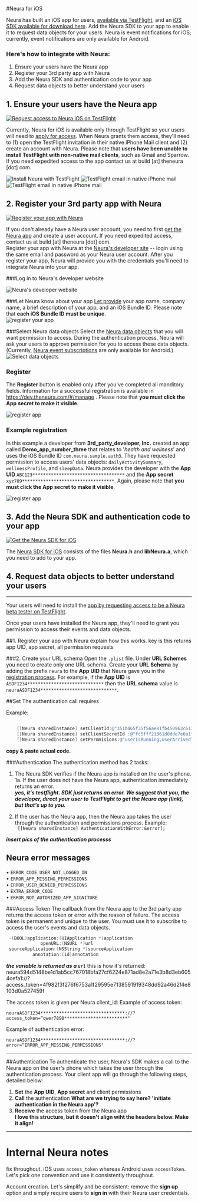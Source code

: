 
#Neura for iOS

Neura has built an iOS app for users, [available via TestFlight](https://github.com/NeuraLabs/Neura_documentation/blob/master/text/SDK_iOS.md#1-ensure-your-users-have-the-neura-app), and an [iOS SDK
available for download here](https://github.com/NeuraLabs/neura_ios_sdk/tree/master/SampleProject/NeuraAuthSampleApp/lib).  Add the Neura SDK to your app to enable it to request data objects for your users.  Neura is event notifications for iOS; currently, event notifications are only available for Android. 

### Here's how to integrate with Neura:  
  1. Ensure your users have the Neura app  
  2. Register your 3rd party app with Neura  
  3. Add the Neura SDK and authentication code to your app  
  4. Request data objects to better understand your users  

##  1. Ensure your users have the Neura app  
[![Request access to Neura iOS on TestFlight](https://github.com/NeuraLabs/Neura_documentation/blob/master/resources/buttonRequestAccessiOS.png)](https://theneura.prefinery.com/betas/4631/testers/new?display=inline&version=2)

Currently, Neura for iOS is available only through TestFlight so your users will need to [apply for access](https://theneura.prefinery.com/betas/4631/testers/new?display=inline&version=2).  When Neura grants them access, they'll need to (1) open the TestFlight invitation in their native iPhone Mail client and (2) create an account with Neura.  Please note that **users have been unable to install TestFlight with non-native mail clients**, such as Gmail and Sparrow.  If you need expedited access to the app contact us at build [at] theneura [dot] com.
    
![Install Neura with TestFlight](https://github.com/NeuraLabs/Neura_documentation/blob/master/resources/HowToGetNeuraAppiOSFramed.png) ![TestFlight email in native iPhone mail](https://github.com/NeuraLabs/Neura_documentation/blob/master/resources/TestFlightIniPhoneMailFramed.png) ![TestFlight email in native iPhone mail](https://github.com/NeuraLabs/Neura_documentation/blob/master/resources/CreateNeuraAccountFramed.png)  

##  2. Register your 3rd party app with Neura  
[![Register your app with Neura](https://github.com/NeuraLabs/Neura_documentation/blob/master/resources/buttonRegisterApp.png)](https://dev.theneura.com)  

If you don't already have a Neura user account, you need to first [get the Neura app](https://theneura.prefinery.com/betas/4631/testers/new?display=inline&version=2) and create a user account.  If you need expedited access, contact us at build [at] theneura [dot] com.  
Register your app with Neura at the [Neura's developer site](https://dev.theneura.com) -- login using the same email and password as your Neura user account.  After you register your app, Neura will provide you with the credentials you'll need to integrate Neura into your app.      

###Log in to Neura's developer website

![Neura's developer website](https://github.com/NeuraLabs/Neura_documentation/blob/master/resources/NeuraDevSite.png)  

###Let Neura know about your app
[Let provide](https://dev.theneura.com/#/register) your app name, company name, a brief description of your app, and an iOS Bundle ID.  Please note that **each iOS Bundle ID must be unique**.  
![register your app](https://github.com/NeuraLabs/Neura_documentation/blob/master/resources/Registration_page_top_iOS.png)

###Select Neura data objects
Select the [Neura data objects](https://github.com/NeuraLabs/Neura_documentation/blob/master/text/pull.md) that you will want permission to access.  During the authentication process, Neura will ask your users to approve permission for you to access these data objects.  (Currently, [Neura event subscriptions](https://github.com/NeuraLabs/Neura_documentation/blob/master/text/push.md) are only available for Android.)  
![Select data objects](https://github.com/NeuraLabs/Neura_documentation/blob/master/resources/Registration_page_middle_data_objects.png)

### Register
The **Register** button is enabled only after you've completed all manditory fields.  Information for a successful registration is available in https://dev.theneura.com/#/manage . Please note that **you must click the App secret to make it visible**.  

![register app](https://github.com/NeuraLabs/Neura_documentation/blob/master/resources/Registration_page_bottom.png)

### Example registration
In this example a developer from **3rd_party_developer, Inc.** created an app called **Demo_app_number_three** that relates to '*health and wellness*' and uses the iOS Bundle ID `com.neura.sample.auth3`. They have requested permission to access users' data objects: `dailyActivitySummary`, `wellnessProfile`, and `sleepData`. Neura provides the developer with the **App UID** `ABC123***********************************` and the **App secret** `xyz789***********************************`.  Again, please note that **you must click the App secret to make it visible**.  


![register app](https://github.com/NeuraLabs/Neura_documentation/blob/master/resources/ExampleAppRegistrationiOS.png)

##  3. Add the Neura SDK and authentication code to your app  
[![Get the Neura SDK for iOS](https://github.com/NeuraLabs/Neura_documentation/blob/master/resources/buttonGetSDKiOS.png)](https://github.com/NeuraLabs/neura_ios_sdk/tree/master/SampleProject/NeuraAuthSampleApp/lib)  

The [Neura SDK for iOS](https://github.com/NeuraLabs/neura_ios_sdk/tree/master/SampleProject/NeuraAuthSampleApp/lib) consists of the files **Neura.h** and **libNeura.a**, which you need to add to your app.  




##  4. Request data objects to better understand your users  



-----


Your users will need to install the [app by requesting access to be a Neura beta tester on TestFlight](https://theneura.prefinery.com/betas/4631/testers/new?display=inline&version=2).  

Once your users have installed the Neura app, they'll need to grant you permission to access their events and data objects.


##1. Register your app with Neura
explain how this works. 
key is this returns app UID, app secret, all permission requests

###2. Create your URL schemaOpen the `.plist` file. Under **URL Schemes** you need to create only one URL schema. Create your **URL Schema** by adding the prefix `neura` to the **App UID** that Neura gave you in the [registration process](https://github.com/NeuraLabs/Neura_documentation/tree/master/text/account.md). For example, if the **App UID** is `ASDF1234*****************************` then the **URL schema** value is `neuraASDF1234*****************************`.  

##SetThe authentication call requires 
Example:  ```Objective-C

    [[Neura sharedInstance] setClientId:@"351b465f35f56ae81fb450963c6110711bdb89fae2ee30fe7dfee876705d3a2c"]; // this is the App UID that Neura provides
    [[Neura sharedInstance] setClientSecretId :@"fc5fff21361d0dde7e6a1fa1558906f36c5c841b58d157cb61208710ccaf27d2" ]; // this is the App Secret that Neura provides
    [[Neura sharedInstance] setPermmisions:@"userIsRunning,userArrivedToSignificantLocationFromActiveZone,userStartedWalking"]; //these are the permissions that you requested for the app, which Neura echos in the manage apps page: https://dev.theneura.com/#/manage

```
**copy & paste actual code.**###Authentication The authentication method has 2 tasks:1.	The Neura SDK verifies if the Neura app is installed on the user's phone. 
	1a. If the user does not have the Neura app, authentication immediately returns an error. 	
	***yes, it's testflight. 
	SDK just returns an error.
	We suggest that you, the developer, direct your user to TestFlight to get the Neura app (link), but that's up to you.***
	2.	If the user has the Neura app, then the Neura app takes the user through the authentication and permissions process. Example:  ` [[Neura sharedInstance] AuthenticationWithError:&error];`***insert pics of the authentication processs***## Neura error messages•	`ERROR_CODE_USER_NOT_LOGGED_IN`    •	`ERROR_APP_MISSING_PERMISSIONS`  •	`ERROR_USER_DENIED_PERMISSIONS`  •	`EXTRA_ERROR_CODE`  •	`ERROR_NOT_AUTORIZED_APP_SIGNITURE`  ###Access Token The callback from the Neura app to the 3rd party app returns the access token or error with the reason of failure. The access token is permanent and unique to the user. You must use it to subscribe to access the user's events and data objects. 

```Objective-C -(BOOL)application:(UIApplication *)application  
             openURL:(NSURL *)url
 sourceApplication:(NSString *)sourceApplication  
          annotation:(id)annotation```
***the variable is returned as a `url`***
this is how it's returned:
neura594d5148be1d1ab5cc767018bfa27cf6224e871ad8e2a71e3b8d3eb6054cefa1://?access_token=4f982f3f276f6753a1f29595e7138591919348dd92a46d2f4e8103d0a527459f

The access token is given per Neura client_id:Example of access token: 
`neuraASDF1234********************************://?access_token=“qwer7890************************"`  
Example of authentication error:  
`neuraASDF1234********************************://?error=“ERROR_APP_MISSING_PERMISSIONS"`



------

##AuthenticationTo authenticate the user, Neura's SDK makes a call to the Neura app on the user's phone which takes the user through the authentication process. Your client app will go through the following steps, detailed below:1.	**Set** the **App UID**, **App secret** and client permissions2.	**Call** the authentication **What are we trying to say here? 'initiate authentication in the Neura app'?**  3.	**Receive** the access token from the Neura app  **I love this structure, but it doesn't align wiht the headers below. Make it align!**

------------

# Internal Neura notes

fix throughout. iOS uses `access_token` whereas Android uses `accessToken`.  Let's pick one convention and use it consistently throughout.

Account creation. Let's simplify and be consistent: remove the **sign up** option and simply require users to **sign in** with their Neura user credentials.   



